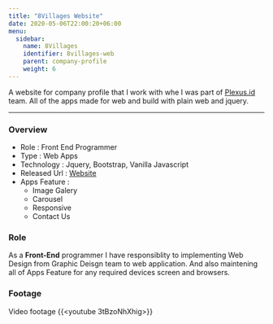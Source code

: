 ```yaml
---
title: "8Villages Website"
date: 2020-05-06T22:00:20+06:00
menu:
  sidebar:
    name: 8Villages
    identifier: 8villages-web
    parent: company-profile
    weight: 6
---
```


A website for company profile that I work with whe I was part of [Plexus.id](http://plexus.id) team.
All of the apps made for web and build with plain web and jquery.

---
### Overview
- Role : Front End Programmer
- Type : Web Apps
- Technology : Jquery, Bootstrap, Vanilla Javascript
- Released Url : [Website](https://8villages.com/)
- Apps Feature : 
  - Image Galery
  - Carousel
  - Responsive
  - Contact Us

### Role
As a **Front-End** programmer I have responsiblity to implementing Web Design from Graphic Deisgn team to web application. And also maintening all of Apps Feature for any required devices screen and browsers.


### Footage
Video footage
{{<youtube 3tBzoNhXhig>}}